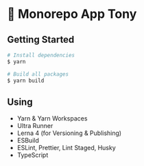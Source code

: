 # 🌱 Monorepo App Tony

## Getting Started

```bash
# Install dependencies
$ yarn

# Build all packages
$ yarn build
```

## Using

- Yarn & Yarn Workspaces
- Ultra Runner
- Lerna 4 (for Versioning & Publishing)
- ESBuild
- ESLint, Prettier, Lint Staged, Husky
- TypeScript
